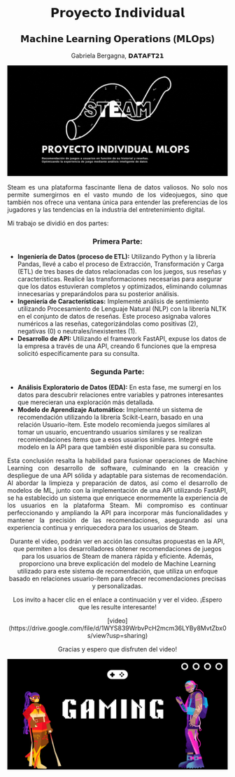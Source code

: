 <h1 align="center">𝗣𝗿𝗼𝘆𝗲𝗰𝘁𝗼 𝗜𝗻𝗱𝗶𝘃𝗶𝗱𝘂𝗮𝗹</h1>
<h2 align="center">𝗠𝗮𝗰𝗵𝗶𝗻𝗲 𝗟𝗲𝗮𝗿𝗻𝗶𝗻𝗴 𝗢𝗽𝗲𝗿𝗮𝘁𝗶𝗼𝗻𝘀 (𝗠𝗟𝗢𝗽𝘀)</h2>

<p align="center">Gabriela Bergagna, 𝗗𝗔𝗧𝗔𝗙𝗧𝟮𝟭</p>

<img src="https://github.com/gabybergagna/Steam-Proyecto/raw/master/images/steam.gif" alt="Texto alternativo" />

<p align="justify">Steam es una plataforma fascinante llena de datos valiosos. No solo nos permite sumergirnos en el vasto mundo de los videojuegos, sino que también nos ofrece una ventana única para entender las preferencias de los jugadores y las tendencias en la industria del entretenimiento digital.</p>



<p align="justify">Mi trabajo se dividió en dos partes:</p>

<h3 align="center">Primera Parte:</h3>

<ul>
  <li><b>Ingeniería de Datos (proceso de ETL):</b> Utilizando Python y la librería Pandas, llevé a cabo el proceso de Extracción, Transformación y Carga (ETL) de tres bases de datos relacionadas con los juegos, sus reseñas y características. Realicé las transformaciones necesarias para asegurar que los datos estuvieran completos y optimizados, eliminando columnas innecesarias y preparándolos para su posterior análisis.</li>
  <li><b>Ingeniería de Características:</b> Implementé análisis de sentimiento utilizando Procesamiento de Lenguaje Natural (NLP) con la librería NLTK en el conjunto de datos de reseñas. Este proceso asignaba valores numéricos a las reseñas, categorizándolas como positivas (2), negativas (0) o neutrales/inexistentes (1).</li>
  <li><b>Desarrollo de API:</b> Utilizando el framework FastAPI, expuse los datos de la empresa a través de una API, creando 6 funciones que la empresa solicitó específicamente para su consulta.</li>
</ul>

<h3 align="center">Segunda Parte:</h3>

<ul>
  <li><b>Análisis Exploratorio de Datos (EDA):</b> En esta fase, me sumergí en los datos para descubrir relaciones entre variables y patrones interesantes que merecieran una exploración más detallada.</li>
  <li><b>Modelo de Aprendizaje Automático:</b> Implementé un sistema de recomendación utilizando la librería Scikit-Learn, basado en una relación Usuario-ítem. Este modelo recomienda juegos similares al tomar un usuario, encuentrando usuarios similares y se realizan recomiendaciones ítems que a esos usuarios similares. Integré este modelo en la API para que también esté disponible para su consulta.</li>
</ul>

<p align="justify">Esta conclusión resalta la habilidad para fusionar operaciones de Machine Learning con desarrollo de software, culminando en la creación y despliegue de una API sólida y adaptable para sistemas de recomendación. Al abordar la limpieza y preparación de datos, así como el desarrollo de modelos de ML, junto con la implementación de una API utilizando FastAPI, se ha establecido un sistema que enriquece enormemente la experiencia de los usuarios en la plataforma Steam. Mi compromiso es continuar perfeccionando y ampliando la API para incorporar más funcionalidades y mantener la precisión de las recomendaciones, asegurando así una experiencia continua y enriquecedora para los usuarios de Steam.</p>

<p align="center">Durante el video, podrán ver en acción las consultas propuestas en la API, que permiten a los desarrolladores obtener recomendaciones de juegos para los usuarios de Steam de manera rápida y eficiente. Además, proporciono una breve explicación del modelo de Machine Learning utilizado para este sistema de recomendación, que utiliza un enfoque basado en relaciones usuario-ítem para ofrecer recomendaciones precisas y personalizadas.</p>

<p align="center">Los invito a hacer clic en el enlace a continuación y ver el video. ¡Espero que les resulte interesante!</p>

<p align="center"> [video](https://drive.google.com/file/d/1WYS839WrbvPcH2mcm36LYBy8MvtZbx0s/view?usp=sharing) </p>

<p align="center">Gracias y espero que disfruten del video!</p>

<img src="https://github.com/gabybergagna/Steam-Proyecto/raw/master/images/portadagame.png" alt="Texto alternativo" />
